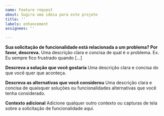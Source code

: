 ```yaml
---
name: Feature request
about: Sugira uma ideia para este projeto
title: ''
labels: enhancement
assignees: ''

---
```


**Sua solicitação de funcionalidade está relacionada a um problema? Por favor, descreva.**
Uma descrição clara e concisa de qual é o problema. Ex. Eu sempre fico frustrado quando [...]

**Descreva a solução que você gostaria**
Uma descrição clara e concisa do que você quer que aconteça.

**Descreva as alternativas que você considerou**
Uma descrição clara e concisa de quaisquer soluções ou funcionalidades alternativas que você tenha considerado.

**Contexto adicional**
Adicione qualquer outro contexto ou capturas de tela sobre a solicitação de funcionalidade aqui.
